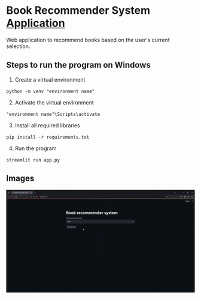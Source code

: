 # Book Recommender System [Application](https://huggingface.co/spaces/ashish-001/Book_Recommender_System)
Web application to recommend books based on the user's current selection.



## Steps to run the program on Windows
1. Create a virtual environment 
```
python -m venv "environment name"
```
2. Activate the virtual environment
```
"environment name"\Scripts\activate
```
3. Install all required libraries
```
pip install -r requirements.txt
```
4. Run the program
```
streamlit run app.py
```

## Images
![Alt text](<demo.gif>)
